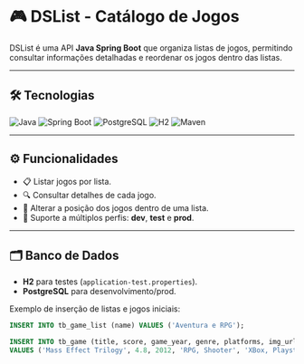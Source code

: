# 🎮 DSList - Catálogo de Jogos

DSList é uma API **Java Spring Boot** que organiza listas de jogos, permitindo consultar informações detalhadas e reordenar os jogos dentro das listas.

---

## 🛠 Tecnologias

![Java](https://img.shields.io/badge/Java-21-blue)
![Spring Boot](https://img.shields.io/badge/SpringBoot-3.5.4-brightgreen)
![PostgreSQL](https://img.shields.io/badge/PostgreSQL-15-blue)
![H2](https://img.shields.io/badge/H2-Test-orange)
![Maven](https://img.shields.io/badge/Maven-3.9.3-red)

---

## ⚙️ Funcionalidades

* 📋 Listar jogos por lista.
* 🔍 Consultar detalhes de cada jogo.
* 🔄 Alterar a posição dos jogos dentro de uma lista.
* 🧪 Suporte a múltiplos perfis: **dev**, **test** e **prod**.

---

## 🗂 Banco de Dados

* **H2** para testes (`application-test.properties`).
* **PostgreSQL** para desenvolvimento/prod.

Exemplo de inserção de listas e jogos iniciais:

```sql
INSERT INTO tb_game_list (name) VALUES ('Aventura e RPG');

INSERT INTO tb_game (title, score, game_year, genre, platforms, img_url, short_description, long_description)
VALUES ('Mass Effect Trilogy', 4.8, 2012, 'RPG, Shooter', 'XBox, Playstation, PC', 'https://...', 'Resumo', 'Descrição detalhada');
```
